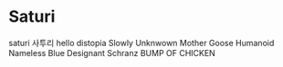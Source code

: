 # Saturi
saturi
사투리
hello distopia
Slowly
Unknwown Mother Goose
Humanoid
Nameless Blue
Designant
Schranz
BUMP OF CHICKEN
